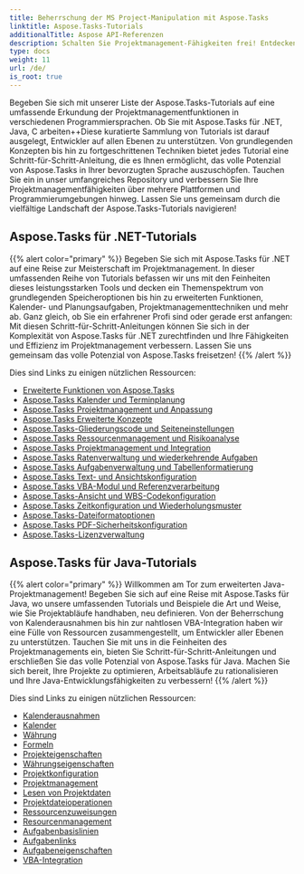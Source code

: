 ```yaml
---
title: Beherrschung der MS Project-Manipulation mit Aspose.Tasks
linktitle: Aspose.Tasks-Tutorials
additionalTitle: Aspose API-Referenzen
description: Schalten Sie Projektmanagement-Fähigkeiten frei! Entdecken Sie Aspose.Tasks-Tutorials für .NET, Java, C++ und mehr. Erweitern Sie mühelos Ihre Fähigkeiten in mehreren Sprachen.
type: docs
weight: 11
url: /de/
is_root: true
---
```


Begeben Sie sich mit unserer Liste der Aspose.Tasks-Tutorials auf eine umfassende Erkundung der Projektmanagementfunktionen in verschiedenen Programmiersprachen. Ob Sie mit Aspose.Tasks für .NET, Java, C arbeiten++Diese kuratierte Sammlung von Tutorials ist darauf ausgelegt, Entwickler auf allen Ebenen zu unterstützen. Von grundlegenden Konzepten bis hin zu fortgeschrittenen Techniken bietet jedes Tutorial eine Schritt-für-Schritt-Anleitung, die es Ihnen ermöglicht, das volle Potenzial von Aspose.Tasks in Ihrer bevorzugten Sprache auszuschöpfen. Tauchen Sie ein in unser umfangreiches Repository und verbessern Sie Ihre Projektmanagementfähigkeiten über mehrere Plattformen und Programmierumgebungen hinweg. Lassen Sie uns gemeinsam durch die vielfältige Landschaft der Aspose.Tasks-Tutorials navigieren!

## Aspose.Tasks für .NET-Tutorials
{{% alert color="primary" %}}
Begeben Sie sich mit Aspose.Tasks für .NET auf eine Reise zur Meisterschaft im Projektmanagement. In dieser umfassenden Reihe von Tutorials befassen wir uns mit den Feinheiten dieses leistungsstarken Tools und decken ein Themenspektrum von grundlegenden Speicheroptionen bis hin zu erweiterten Funktionen, Kalender- und Planungsaufgaben, Projektmanagementtechniken und mehr ab. Ganz gleich, ob Sie ein erfahrener Profi sind oder gerade erst anfangen: Mit diesen Schritt-für-Schritt-Anleitungen können Sie sich in der Komplexität von Aspose.Tasks für .NET zurechtfinden und Ihre Fähigkeiten und Effizienz im Projektmanagement verbessern. Lassen Sie uns gemeinsam das volle Potenzial von Aspose.Tasks freisetzen!
{{% /alert %}}

Dies sind Links zu einigen nützlichen Ressourcen:
 
- [Erweiterte Funktionen von Aspose.Tasks](./net/advanced-features/)
- [Aspose.Tasks Kalender und Terminplanung](./net/calendar-scheduling/)
- [Aspose.Tasks Projektmanagement und Anpassung](./net/tasks-project-management/)
- [Aspose.Tasks Erweiterte Konzepte](./net/advanced-concepts/)
- [Aspose.Tasks-Gliederungscode und Seiteneinstellungen](./net/outline-code-page-settings/)
- [Aspose.Tasks Ressourcenmanagement und Risikoanalyse](./net/resource-risk-analysis/)
- [Aspose.Tasks Projektmanagement und Integration](./net/project-management-integration/)
- [Aspose.Tasks Ratenverwaltung und wiederkehrende Aufgaben](./net/rate-recurring-tasks/)
- [Aspose.Tasks Aufgabenverwaltung und Tabellenformatierung](./net/task-table-management/)
- [Aspose.Tasks Text- und Ansichtskonfiguration](./net/text-view-configuration/)
- [Aspose.Tasks VBA-Modul und Referenzverarbeitung](./net/vba-module-reference/)
- [Aspose.Tasks-Ansicht und WBS-Codekonfiguration](./net/view-wbs-code-configuration/)
- [Aspose.Tasks Zeitkonfiguration und Wiederholungsmuster](./net/time-recurrence-configuration/)
- [Aspose.Tasks-Dateiformatoptionen](./net/file-format-options/)
- [Aspose.Tasks PDF-Sicherheitskonfiguration](./net/pdf-security-configuration/)
- [Aspose.Tasks-Lizenzverwaltung](./net/license-management/)

## Aspose.Tasks für Java-Tutorials
{{% alert color="primary" %}}
Willkommen am Tor zum erweiterten Java-Projektmanagement! Begeben Sie sich auf eine Reise mit Aspose.Tasks für Java, wo unsere umfassenden Tutorials und Beispiele die Art und Weise, wie Sie Projektabläufe handhaben, neu definieren. Von der Beherrschung von Kalenderausnahmen bis hin zur nahtlosen VBA-Integration haben wir eine Fülle von Ressourcen zusammengestellt, um Entwickler aller Ebenen zu unterstützen. Tauchen Sie mit uns in die Feinheiten des Projektmanagements ein, bieten Sie Schritt-für-Schritt-Anleitungen und erschließen Sie das volle Potenzial von Aspose.Tasks für Java. Machen Sie sich bereit, Ihre Projekte zu optimieren, Arbeitsabläufe zu rationalisieren und Ihre Java-Entwicklungsfähigkeiten zu verbessern!
{{% /alert %}}

Dies sind Links zu einigen nützlichen Ressourcen:

- [Kalenderausnahmen](./java/calendar-exceptions/)
- [Kalender](./java/calendars/)
- [Währung](./java/currency/)
- [Formeln](./java/formulas/)
- [Projekteigenschaften](./java/project-properties/)
- [Währungseigenschaften](./java/currency-properties/)
- [Projektkonfiguration](./java/project-configuration/)
- [Projektmanagement](./java/project-management/)
- [Lesen von Projektdaten](./java/project-data-reading/)
- [Projektdateioperationen](./java/project-file-operations/)
- [Ressourcenzuweisungen](./java/resource-assignments/)
- [Resourcenmanagement](./java/resource-management/)
- [Aufgabenbasislinien](./java/task-baselines/)
- [Aufgabenlinks](./java/task-links/)
- [Aufgabeneigenschaften](./java/task-properties/)
- [VBA-Integration](./java/vba-integration/)